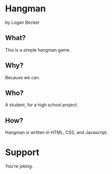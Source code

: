 # Hangman
by Logan Becker

## What?
This is a simple hangman game.

## Why?
Because we can.

## Who?
A student, for a high school project.

## How?
Hangman is written in HTML, CSS, and Javascript.

# Support
You're joking.
